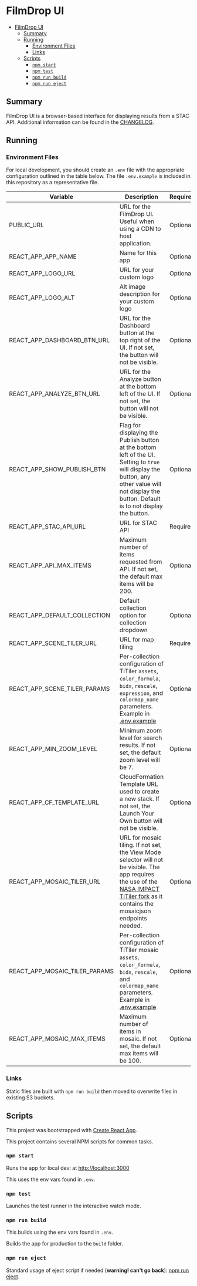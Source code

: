 # FilmDrop UI

- [FilmDrop UI](#filmdrop-ui)
  - [Summary](#summary)
  - [Running](#running)
    - [Environment Files](#environment-files)
    - [Links](#links)
  - [Scripts](#scripts)
    - [`npm start`](#npm-start)
    - [`npm test`](#npm-test)
    - [`npm run build`](#npm-run-build)
    - [`npm run eject`](#npm-run-eject)

## Summary

FilmDrop UI is a browser-based interface for displaying results from a STAC API. Additional information can be found in the [CHANGELOG](CHANGELOG.md).

## Running

### Environment Files

For local development, you should create an `.env` file with the appropriate configuration outlined in the table below.
The file `.env.example` is included in this repository as a representative file.

| Variable                      | Description                                                                                                                                                                                                                       | Required |
| ----------------------------- | --------------------------------------------------------------------------------------------------------------------------------------------------------------------------------------------------------------------------------- | -------- |
| PUBLIC_URL                    | URL for the FilmDrop UI. Useful when using a CDN to host application.                                                                                                                                                             | Optional |
| REACT_APP_APP_NAME            | Name for this app                                                                                                                                                                                                                 | Optional |
| REACT_APP_LOGO_URL            | URL for your custom logo                                                                                                                                                                                                          | Optional |
| REACT_APP_LOGO_ALT            | Alt image description for your custom logo                                                                                                                                                                                        | Optional |
| REACT_APP_DASHBOARD_BTN_URL   | URL for the Dashboard button at the top right of the UI. If not set, the button will not be visible.                                                                                                                              | Optional |
| REACT_APP_ANALYZE_BTN_URL     | URL for the Analyze button at the bottom left of the UI. If not set, the button will not be visible.                                                                                                                              | Optional |
| REACT_APP_SHOW_PUBLISH_BTN    | Flag for displaying the Publish button at the bottom left of the UI. Setting to `true` will display the button, any other value will not display the button. Default is to not display the button.                                | Optional |
| REACT_APP_STAC_API_URL        | URL for STAC API                                                                                                                                                                                                                  | Required |
| REACT_APP_API_MAX_ITEMS       | Maximum number of items requested from API. If not set, the default max items will be 200.                                                                                                                                        | Optional |
| REACT_APP_DEFAULT_COLLECTION  | Default collection option for collection dropdown                                                                                                                                                                                 | Optional |
| REACT_APP_SCENE_TILER_URL     | URL for map tiling                                                                                                                                                                                                                | Required |
| REACT_APP_SCENE_TILER_PARAMS  | Per-collection configuration of TiTiler `assets`, `color_formula`, `bidx`, `rescale`, `expression`, and `colormap_name` parameters. Example in [.env.example](.env.example)                                                       | Optional |
| REACT_APP_MIN_ZOOM_LEVEL      | Minimum zoom level for search results. If not set, the default zoom level will be 7.                                                                                                                                              | Optional |
| REACT_APP_CF_TEMPLATE_URL     | CloudFormation Template URL used to create a new stack. If not set, the Launch Your Own button will not be visible.                                                                                                               | Optional |
| REACT_APP_MOSAIC_TILER_URL    | URL for mosaic tiling. If not set, the View Mode selector will not be visible. The app requires the use of the [NASA IMPACT TiTiler fork](https://github.com/NASA-IMPACT/titiler) as it contains the mosaicjson endpoints needed. | Optional |
| REACT_APP_MOSAIC_TILER_PARAMS | Per-collection configuration of TiTiler mosaic `assets`, `color_formula`, `bidx`, `rescale`, and `colormap_name` parameters. Example in [.env.example](.env.example)                                                              | Optional |
| REACT_APP_MOSAIC_MAX_ITEMS    | Maximum number of items in mosaic. If not set, the default max items will be 100.                                                                                                                                                 | Optional |

### Links

Static files are built with `npm run build` then moved to overwrite files in existing S3 buckets.

## Scripts

This project was bootstrapped with [Create React App](https://github.com/facebook/create-react-app).

This project contains several NPM scripts for common tasks.

### `npm start`

Runs the app for local dev: at [http://localhost:3000](http://localhost:3000)

This uses the env vars found in `.env`.

### `npm test`

Launches the test runner in the interactive watch mode.

### `npm run build`

This builds using the env vars found in `.env`.

Builds the app for production to the `build` folder.

### `npm run eject`

Standard usage of eject script if needed (**warning! can't go back**): [npm run eject](https://create-react-app.dev/docs/available-scripts/#npm-run-eject).
